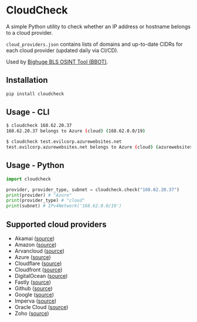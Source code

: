 # CloudCheck

A simple Python utility to check whether an IP address or hostname belongs to a cloud provider.

`cloud_providers.json` contains lists of domains and up-to-date CIDRs for each cloud provider (updated daily via CI/CD).

Used by [Bighuge BLS OSINT Tool (BBOT)](https://github.com/blacklanternsecurity/bbot).

## Installation
~~~bash
pip install cloudcheck
~~~

## Usage - CLI
~~~bash
$ cloudcheck 168.62.20.37
168.62.20.37 belongs to Azure (cloud) (168.62.0.0/19)

$ cloudcheck test.evilcorp.azurewebsites.net
test.evilcorp.azurewebsites.net belongs to Azure (cloud) (azurewebsites.net)
~~~

## Usage - Python
~~~python
import cloudcheck

provider, provider_type, subnet = cloudcheck.check("168.62.20.37")
print(provider) # "Azure"
print(provider_type) # "cloud"
print(subnet) # IPv4Network('168.62.0.0/19')
~~~

## Supported cloud providers
- Akamai ([source](https://techdocs.akamai.com/property-manager/pdfs/akamai_ipv4_ipv6_CIDRs-txt.zip))
- Amazon ([source](https://ip-ranges.amazonaws.com/ip-ranges.json))
- Arvancloud ([source](https://www.arvancloud.ir/en/ips.txt))
- Azure ([source](https://www.microsoft.com/en-us/download/confirmation.aspx?id=56519))
- Cloudflare ([source](https://api.cloudflare.com/client/v4/ips))
- Cloudfront ([source](https://d7uri8nf7uskq.cloudfront.net/tools/list-cloudfront-ips))
- DigitalOcean ([source](http://digitalocean.com/geo/google.csv))
- Fastly ([source](https://api.fastly.com/public-ip-list))
- Github ([source](https://api.github.com/meta))
- Google ([source](https://www.gstatic.com/ipranges/cloud.json))
- Imperva ([source](https://my.imperva.com/api/integration/v1/ips))
- Oracle Cloud ([source](https://docs.cloud.oracle.com/en-us/iaas/tools/public_ip_ranges.json))
- Zoho ([source](https://github.com/blacklanternsecurity/cloudcheck/blob/master/cloudcheck/providers/zoho.py))
